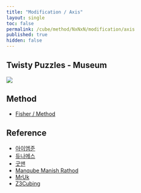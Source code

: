 ```yaml
---
title: "Modification / Axis"
layout: single
toc: false
permalink: /cube/method/NxNxN/modification/axis
published: true
hidden: false
---
```


<head>
  <base target="_blank">
</head>



## Twisty Puzzles - Museum

<a href="https://twistypuzzles.com/app/museum/museum_showitem.php?pkey=1598">
  <img src="https://twistypuzzles.com/museum/large/01598-03.jpg">
</a>



## Method

- [Fisher / Method](/cube/method/NxNxN/modification/fisher#method)



## Reference

- [아이엠준](https://youtu.be/fFtSgap-zeo)
- [듀나메스](https://youtu.be/8KjHoNOGWLE)
- [굿맨](https://youtu.be/UiMSYt-SRs8)
- [Manqube Manish Rathod](https://youtu.be/ZzKHiNCrfgo)
- [MrUk](https://youtu.be/Yrmq0m4vjfE)
- [Z3Cubing](https://youtu.be/DdYBkV07WpM)